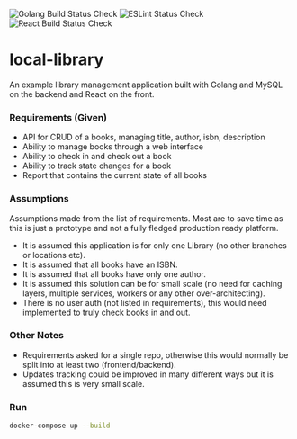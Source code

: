 ![Golang Build Status Check](https://github.com/DannyHinshaw/local-library/workflows/Golang%20Build%20Status%20Check/badge.svg)
![ESLint Status Check](https://github.com/DannyHinshaw/local-library/workflows/ESLint%20Status%20Check/badge.svg)
![React Build Status Check](https://github.com/DannyHinshaw/local-library/workflows/React%20Build%20Status%20Check/badge.svg)

# local-library

An example library management application built with Golang and MySQL on the backend and React on the front.

### Requirements (Given)

* API for CRUD of a books, managing title, author, isbn, description
* Ability to manage books through a web interface
* Ability to check in and check out a book
* Ability to track state changes for a book
* Report that contains the current state of all books

### Assumptions

Assumptions made from the list of requirements. Most are to save time as this is just a prototype and not a fully fledged production ready platform.

* It is assumed this application is for only one Library (no other branches or locations etc).
* It is assumed that all books have an ISBN.
* It is assumed that all books have only one author.
* It is assumed this solution can be for small scale (no need for caching layers, multiple services, workers or any other over-architecting).
* There is no user auth (not listed in requirements), this would need implemented to truly check books in and out.

### Other Notes

* Requirements asked for a single repo, otherwise this would normally be split into at least two (frontend/backend).
* Updates tracking could be improved in many different ways but it is assumed this is very small scale.

### Run

```bash
docker-compose up --build
```
